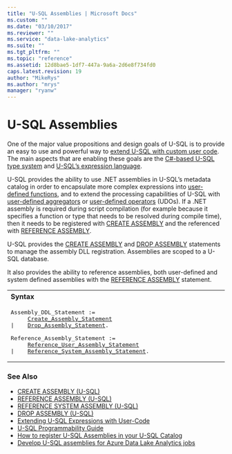 ```yaml
---
title: "U-SQL Assemblies | Microsoft Docs"
ms.custom: ""
ms.date: "03/10/2017"
ms.reviewer: ""
ms.service: "data-lake-analytics"
ms.suite: ""
ms.tgt_pltfrm: ""
ms.topic: "reference"
ms.assetid: 12d8bae5-1df7-447a-9a6a-2d6e8f734fd0
caps.latest.revision: 19
author: "MikeRys"
ms.author: "mrys"
manager: "ryanw"
---
```

# U-SQL Assemblies
One of the major value propositions and design goals of U-SQL is to provide an easy to use and powerful way to [extend U-SQL with custom user code](extending-u-sql-expressions-with-user-code.md). The main aspects that are enabling these goals are the [C#-based U-SQL type system](data-types-and-literals-u-sql.md) and [U-SQL’s expression language](expressions-u-sql.md).  
  
U-SQL provides the ability to use .NET assemblies in U-SQL’s metadata catalog in order to encapsulate more complex expressions into [user-defined functions](https://docs.microsoft.com/azure/data-lake-analytics/data-lake-analytics-u-sql-programmability-guide#user-defined-functions---udf), and to extend the processing capabilities of U-SQL with [user-defined aggregators](https://docs.microsoft.com/azure/data-lake-analytics/data-lake-analytics-u-sql-programmability-guide#user-defined-aggregates--udagg) or [user-defined operators](https://docs.microsoft.com/azure/data-lake-analytics/data-lake-analytics-u-sql-programmability-guide#user-defined-objects--udo) (UDOs). If a .NET assembly is required during script compilation (for example because it specifies a function or type that needs to be resolved during compile time), then it needs to be registered with [CREATE ASSEMBLY](create-assembly-u-sql.md) and the referenced with [REFERENCE ASSEMBLY](reference-assembly-u-sql.md).  

U-SQL provides the [CREATE ASSEMBLY](create-assembly-u-sql.md) and [DROP ASSEMBLY](drop-assembly-u-sql.md) statements to manage the assembly DLL registration. Assemblies are scoped to a U-SQL database.  
  
It also provides the ability to reference assemblies, both user-defined and system defined assemblies with the [REFERENCE ASSEMBLY](reference-assembly-u-sql.md) statement.   
  
<table><th align="left">Syntax</th><tr><td><pre>
Assembly_DDL_Statement :=                                                                                
     <a href="create-assembly-u-sql.md">Create_Assembly_Statement</a>  
|    <a href="drop-assembly-u-sql.md">Drop_Assembly_Statement</a>.<br />
Reference_Assembly_Statement :=  
     <a href="reference-assembly-u-sql.md">Reference_User_Assembly_Statement</a>   
|    <a href="reference-system-assembly-u-sql.md">Reference_System_Assembly_Statement</a>.
</pre></td></tr></table>

### See Also    
* [CREATE ASSEMBLY (U-SQL)](create-assembly-u-sql.md)  
* [REFERENCE ASSEMBLY (U-SQL)](reference-assembly-u-sql.md)  
* [REFERENCE SYSTEM ASSEMBLY (U-SQL)](reference-system-assembly-u-sql.md)  
* [DROP ASSEMBLY (U-SQL)](drop-assembly-u-sql.md)  
* [Extending U-SQL Expressions with User-Code](extending-u-sql-expressions-with-user-code.md)  
* [U-SQL Programmability Guide](https://docs.microsoft.com/azure/data-lake-analytics/data-lake-analytics-u-sql-programmability-guide)  
* [How to register U-SQL Assemblies in your U-SQL Catalog](https://blogs.msdn.microsoft.com/azuredatalake/2016/08/26/how-to-register-u-sql-assemblies-in-your-u-sql-catalog/)
* [Develop U-SQL assemblies for Azure Data Lake Analytics jobs](https://docs.microsoft.com/azure/data-lake-analytics/data-lake-analytics-u-sql-develop-assemblies)
 
